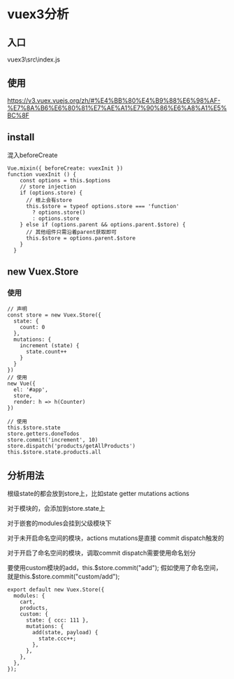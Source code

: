 # vuex3分析

## 入口

vuex3\src\index.js

## 使用

<https://v3.vuex.vuejs.org/zh/#%E4%BB%80%E4%B9%88%E6%98%AF-%E7%8A%B6%E6%80%81%E7%AE%A1%E7%90%86%E6%A8%A1%E5%BC%8F>

## install

混入beforeCreate

```
Vue.mixin({ beforeCreate: vuexInit })
function vuexInit () {
    const options = this.$options
    // store injection
    if (options.store) {
      // 根上会有store
      this.$store = typeof options.store === 'function'
        ? options.store()
        : options.store
    } else if (options.parent && options.parent.$store) {
      // 其他组件只需沿着parent获取即可
      this.$store = options.parent.$store
    }
  }
```

## new Vuex.Store

### 使用

```
// 声明
const store = new Vuex.Store({
  state: {
    count: 0
  },
  mutations: {
    increment (state) {
      state.count++
    }
  }
})
// 使用
new Vue({
  el: '#app',
  store,
  render: h => h(Counter)
})

// 使用
this.$store.state
store.getters.doneTodos
store.commit('increment', 10)
store.dispatch('products/getAllProducts')
this.$store.state.products.all

```

## 分析用法

根级state的都会放到store上，比如state getter mutations actions

对于模块的，会添加到store.state上

对于嵌套的modules会挂到父级模块下

对于未开启命名空间的模块，actions mutations是直接 commit dispatch触发的

对于开启了命名空间的模块，调取commit dispatch需要使用命名划分

要使用custom模块的add，this.$store.commit("add");
假如使用了命名空间，就是this.$store.commit("custom/add");

```
export default new Vuex.Store({
  modules: {
    cart,
    products,
    custom: {
      state: { ccc: 111 },
      mutations: {
        add(state, payload) {
          state.ccc++;
        },
      },
    },
  },
});

```
